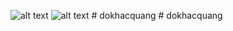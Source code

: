 ![alt text](image.png)
![alt text](image-1.png)
#   d o k h a c q u a n g  
 #   d o k h a c q u a n g  
 